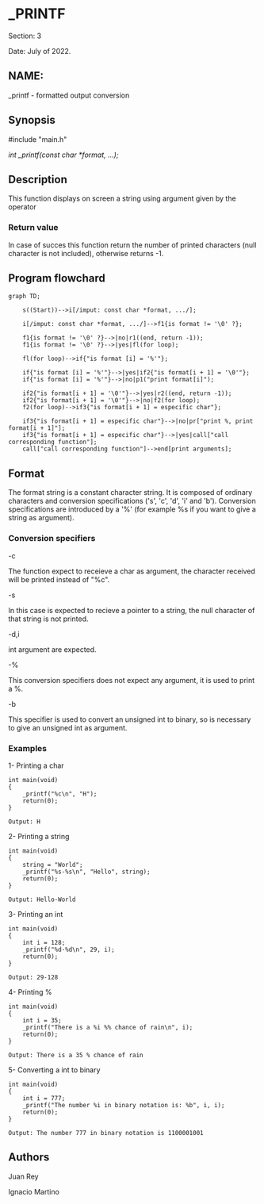 <h1>_PRINTF</h1>
Section: 3
	
Date: July of 2022.

<h2>NAME:</h2> 
_printf - formatted output conversion

<h2> Synopsis </h2>
  #include "main.h"
	
 <i> int _printf(const char *format, ...);</i>

<h2> Description </h2>
This function displays on screen a string using argument given by the operator

<h3>Return value</h3>
In case of succes this function return the number of printed characters (null character is not included), otherwise returns -1.

<h2> Program flowchard</h2>

```mermaid
graph TD;

    s((Start))-->i[/imput: const char *format, .../];

    i[/imput: const char *format, .../]-->f1{is format != '\0' ?};

    f1{is format != '\0' ?}-->|no|r1((end, return -1));
    f1{is format != '\0' ?}-->|yes|fl(for loop);

    fl(for loop)-->if{"is format [i] = '%'"};

    if{"is format [i] = '%'"}-->|yes|if2{"is format[i + 1] = '\0'"};
    if{"is format [i] = '%'"}-->|no|p1("print format[i]");

    if2{"is format[i + 1] = '\0'"}-->|yes|r2((end, return -1));
    if2{"is format[i + 1] = '\0'"}-->|no|f2(for loop);
    f2(for loop)-->if3{"is format[i + 1] = especific char"};

    if3{"is format[i + 1] = especific char"}-->|no|pr["print %, print format[i + 1]"];
    if3{"is format[i + 1] = especific char"}-->|yes|call["call corresponding function"];
    call["call corresponding function"]-->end[print arguments];

```

<h2> Format </h2>
The format string is a constant character string. It is composed of ordinary characters and conversion specifications ('s', 'c', 'd', 'i' and 'b').
Conversion specifications are introduced by a '%' (for example %s if you want to give a string as argument).

<h3> Conversion specifiers </h3>
-c       <p>The function expect to receieve a char as argument, the character received will be printed instead of "%c".</p>
-s				<p>In this case is expected to recieve a pointer to a string, the null character of that string is not printed.</p>
-d,i			<p>int argument are expected.</p>
-%				<p>This conversion specifiers does not expect any argument, it is used to print a %.</p>
-b				<p>This specifier is used to convert an unsigned int to binary, so is necessary to give an unsigned int as argument. </p>

<h3> Examples </h3>

1- Printing a char
<pre><code>int main(void)
{
	_printf("%c\n", "H");
	return(0);
}</code></pre>
	
	Output: H
	
2- Printing a string
<pre><code>int main(void)
{
	string = "World";
	_printf("%s-%s\n", "Hello", string);
	return(0);
}</code></pre>

	Output: Hello-World

3- Printing an int
<pre><code>int main(void)
{
	int i = 128;
	_printf("%d-%d\n", 29, i);
	return(0);
}</code></pre>

	Output: 29-128


4- Printing %
<pre><code>int main(void)
{
	int i = 35;
	_printf("There is a %i %% chance of rain\n", i);
	return(0);
}</code></pre>

	Output: There is a 35 % chance of rain

5- Converting a int to binary
<pre><code>int main(void)
{
	int i = 777;
	_printf("The number %i in binary notation is: %b", i, i);
	return(0);
}</code></pre>

	Output: The number 777 in binary notation is 1100001001
	
	
<h2>Authors</h2>
Juan Rey

Ignacio Martino


